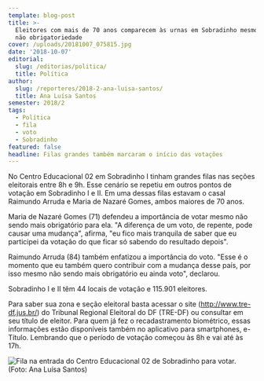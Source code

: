 ```yaml
---
template: blog-post
title: >-
  Eleitores com mais de 70 anos comparecem às urnas em Sobradinho mesmo com a
  não obrigatoriedade
cover: /uploads/20181007_075815.jpg
date: '2018-10-07'
editorial:
  slug: /editorias/politica/
  title: Política
author:
  slug: /reporteres/2018-2-ana-luisa-santos/
  title: Ana Luísa Santos
semester: 2018/2
tags:
  - Política
  - fila
  - voto
  - Sobradinho
featured: false
headline: Filas grandes também marcaram o início das votações
---
```

No Centro Educacional 02 em Sobradinho I tinham grandes filas nas seções eleitorais entre 8h e 9h. Esse cenário se repetiu em outros pontos de votação em Sobradinho I e II. Em uma dessas filas estavam o casal Raimundo Arruda e Maria de Nazaré Gomes, ambos maiores de 70 anos.

Maria de Nazaré Gomes (71) defendeu a importância de votar mesmo não sendo mais obrigatório para ela. "A diferença de um voto, de repente, pode causar uma mudança", afirma, "eu fico mais tranquila de saber que eu participei da votação do que ficar só sabendo do resultado depois".

Raimundo Arruda (84) também enfatizou a importância do voto. "Esse é o momento que eu também quero contribuir com a mudança desse país, por isso mesmo não sendo mais obrigatório eu ainda voto", declarou.

Sobradinho I e II têm 44 locais de votação e 115.901 eleitores. 

Para saber sua zona e seção eleitoral basta acessar o site (<http://www.tre-df.jus.br/>)  do Tribunal Regional Eleitoral do DF (TRE-DF) ou consultar em seu título de eleitor. Para quem já fez o recadastramento biométrico, essas informações estão disponíveis também no aplicativo para smartphones, e-Título. Lembrando que o período de votação começou às 8h e vai até às 17h.

![Fila na entrada do Centro Educacional 02 de Sobradinho para votar. (Foto: Ana Luísa Santos)](/uploads/20181007_075815.jpg)
